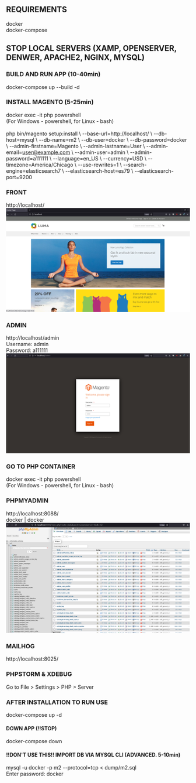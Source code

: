 ## REQUIREMENTS
docker
<br>
docker-compose

## STOP LOCAL SERVERS (XAMP, OPENSERVER, DENWER, APACHE2, NGINX, MYSQL)

### BUILD AND RUN APP (10-40min)
docker-compose up --build -d

### INSTALL MAGENTO (5-25min)
docker exec -it php powershell
<br>
(For Windows - powershell, for Linux - bash)
<br>
<br>
php bin/magento setup:install \\
--base-url=http://localhost/ \\
--db-host=mysql \\
--db-name=m2 \\
--db-user=docker \\
--db-password=docker \\
--admin-firstname=Magento \\
--admin-lastname=User \\
--admin-email=user@example.com \\
--admin-user=admin \\
--admin-password=a111111 \\
--language=en_US  \\
--currency=USD \\
--timezone=America/Chicago \\
--use-rewrites=1 \\
--search-engine=elasticsearch7 \\
--elasticsearch-host=es79 \\
--elasticsearch-port=9200

### FRONT
http://localhost/
![FRONT](guide/home.png?raw=true "HOME")

### ADMIN
http://localhost/admin
<br>
Username: admin
<br>
Password: a111111
![ADMIN](guide/admin.png?raw=true "ADMIN")

### GO TO PHP CONTAINER
docker exec -it php powershell
<br>
(For Windows - powershell, for Linux - bash)

### PHPMYADMIN
http://localhost:8088/
<br>
docker | docker
![PMA](guide/pma.png?raw=true "PMA")

### MAILHOG
http://localhost:8025/

### PHPSTORM & XDEBUG
Go to File > Settings > PHP > Server

### AFTER INSTALLATION TO RUN USE
docker-compose up -d

#### DOWN APP (!!STOP)
docker-compose down

#### !!DON'T USE THIS!! IMPORT DB VIA MYSQL CLI (ADVANCED. 5-10min)
mysql -u docker -p m2 --protocol=tcp < dump/m2.sql
<br>
Enter password: docker

